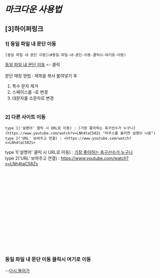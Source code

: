 # _마크다운 사용법_

## __[3]하이퍼링크__

### __1] 동일 파일 내 문단 이동__
```
[동일 파일 내 문단 이동](#동일-파일-내-문단-이동-클릭시-여기로-이동)
```
[동일 파일 내 문단 이동](#동일-파일-내-문단-이동-클릭시-여기로-이동) <- 클릭 <br/> <br/>
문단 매칭 방법 : 제목을 복사 붙여넣기 후 
1) 특수 문자 제거
2) 스페이스를 -로 변경
3) 대문자를 소문자로 변경 <br/> <br/>


### __2] 다른 사이트 이동__
```
type 1('설명어' 클릭 시 URL로 이동) : [가장 좋아하는 축구선수가 누구니](https://www.youtube.com/watch?v=LNh4taC58Zs "마우스를 올리면 설명이 나옴")
type 2('URL' 보여주고 연결) : <https://www.youtube.com/watch?v=LNh4taC58Zs>
```
type 1('설명어' 클릭 시 URL로 이동) : [가장 좋아하는 축구선수가 누구니](https://www.youtube.com/watch?v=LNh4taC58Zs "마우스를 올리면 설명이 나옴") <br/>
type 2('URL' 보여주고 연결) : <https://www.youtube.com/watch?v=LNh4taC58Zs>
<br/>
<br/>
<br/>
<br/>
<br/>
<br/>
<br/>
<br/>
<br/>
<br/>
<br/>
<br/>
<br/>
<br/>
<br/>
<br/>
<br/>
### 동일 파일 내 문단 이동 클릭시 여기로 이동
--[다시 돌아가](./3_hyper.md)
